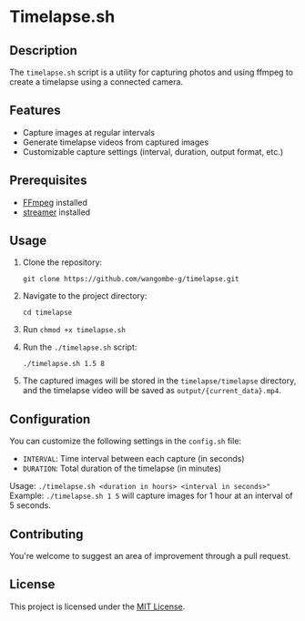 # Timelapse.sh

## Description
The `timelapse.sh` script is a utility for capturing photos and using ffmpeg to create a timelapse using a connected camera.

## Features
- Capture images at regular intervals
- Generate timelapse videos from captured images
- Customizable capture settings (interval, duration, output format, etc.)

## Prerequisites
- [FFmpeg](https://ffmpeg.org/
) installed
- [streamer](https://manpages.ubuntu.com/manpages/jammy/man1/streamer.1.html) installed

## Usage
1. Clone the repository:
	```shell
	git clone https://github.com/wangombe-g/timelapse.git
	```

2. Navigate to the project directory:
	```shell
	cd timelapse
	```
	
3. Run ```chmod +x timelapse.sh```

4. Run the `./timelapse.sh` script:
	```shell
	./timelapse.sh 1.5 8
	```

4. The captured images will be stored in the `timelapse/timelapse` directory, and the timelapse video will be saved as `output/{current_data}.mp4`.

## Configuration
You can customize the following settings in the `config.sh` file:
- `INTERVAL`: Time interval between each capture (in seconds)
- `DURATION`: Total duration of the timelapse (in minutes)

Usage:
`./timelapse.sh <duration in hours> <interval in seconds>"`
Example:
`./timelapse.sh 1 5` will capture images for 1 hour at an interval of 5 seconds.

## Contributing
You're welcome to suggest an area of improvement through a pull request.

## License
This project is licensed under the [MIT License](https://opensource.org/license/mit).